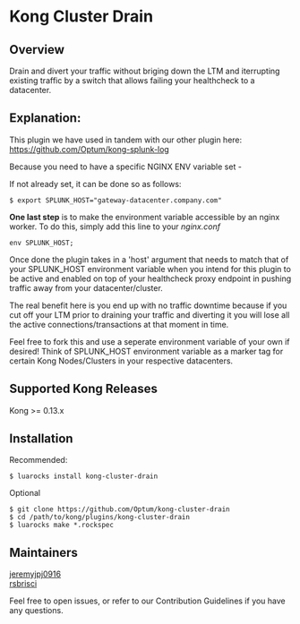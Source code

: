 # Kong Cluster Drain
## Overview
Drain and divert your traffic without briging down the LTM and iterrupting existing traffic by a switch that allows failing your healthcheck to a datacenter.

## Explanation:

This plugin we have used in tandem with our other plugin here:
https://github.com/Optum/kong-splunk-log

Because you need to have a specific NGINX ENV variable set - 

If not already set, it can be done so as follows:
```
$ export SPLUNK_HOST="gateway-datacenter.company.com"
```

**One last step** is to make the environment variable accessible by an nginx worker. To do this, simply add this line to your _nginx.conf_
```
env SPLUNK_HOST;
```

Once done the plugin takes in a 'host' argument that needs to match that of your SPLUNK_HOST environment variable when you intend for this plugin to be active and enabled on top of your healthcheck proxy endpoint in pushing traffic away from your datacenter/cluster.

The real benefit here is you end up with no traffic downtime because if you cut off your LTM prior to draining your traffic and diverting it you will lose all the active connections/transactions at that moment in time.

Feel free to fork this and use a seperate environment variable of your own if desired! Think of SPLUNK_HOST environment variable as a marker tag for certain Kong Nodes/Clusters in your respective datacenters.

## Supported Kong Releases
Kong >= 0.13.x 

## Installation
Recommended:
```
$ luarocks install kong-cluster-drain
```

Optional
```
$ git clone https://github.com/Optum/kong-cluster-drain
$ cd /path/to/kong/plugins/kong-cluster-drain
$ luarocks make *.rockspec
```

## Maintainers
[jeremyjpj0916](https://github.com/jeremyjpj0916)  
[rsbrisci](https://github.com/rsbrisci)  

Feel free to open issues, or refer to our Contribution Guidelines if you have any questions.

